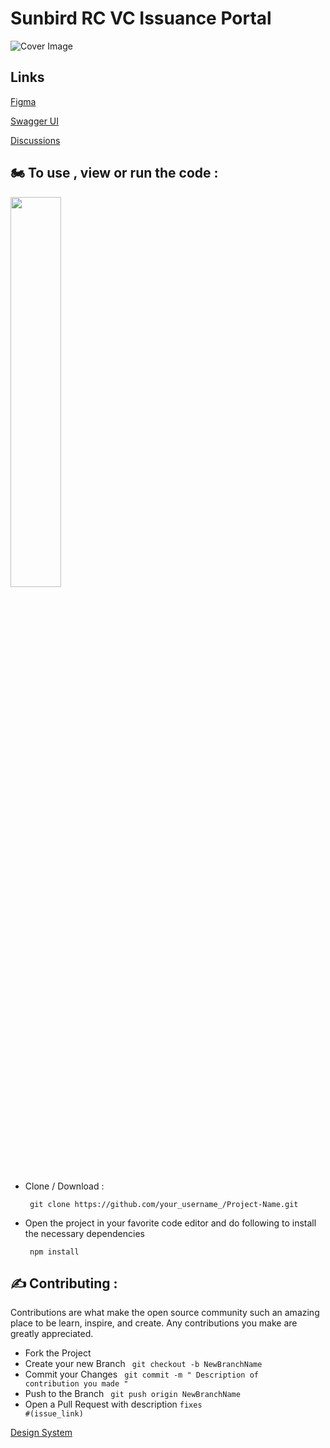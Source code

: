 # Sunbird RC VC Issuance Portal
![Cover Image](assets/Cover.svg?raw=true "Cover Image")

## Links
[Figma](https://www.figma.com/file/vytKlKFg74ypSj6haevygK/Sunbird-RC-for-Hacktoberfest?node-id=0%3A1)


[Swagger UI](https://sbrc-swagger.tiiny.site)

[Discussions](https://github.com/Sunbird-RC/vc-issuance/discussions)

## 🏍 To use , view or run the code :

<img src="https://media.giphy.com/media/kdiLau77NE9Z8vxGSO/giphy.gif" width="40%"><br>

* Clone / Download :

       git clone https://github.com/your_username_/Project-Name.git
* Open the project in your favorite code editor and do following to install the necessary dependencies

       npm install 


## ✍ Contributing :
Contributions are what make the open source community such an amazing place to be learn, inspire, and create. Any contributions you make are greatly appreciated.

* Fork the Project
* Create your new Branch <code> git checkout -b NewBranchName </code>
* Commit your Changes <code> git commit -m " Description of contribution you made " </code>
* Push to the Branch <code> git push origin NewBranchName </code>
* Open a Pull Request with description <code>fixes #(issue_link)</code>

[Design System](https://www.figma.com/file/j0Rl8R0xVKMko2EzxPW3rE/Sunbird-RC-Design-System?node-id=59%3A296)
